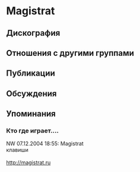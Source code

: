 # Magistrat



## Дискография


## Отношения с другими группами


## Публикации


## Обсуждения


## Упоминания

### Кто где играет....

NW 07.12.2004 18:55:
Magistrat <BR>клавиши<BR><BR><A HREF="http://magistrat.ru" TARGET="_blank">http://magistrat.ru</A>

